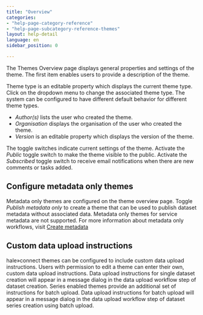 ```yaml
---
title: "Overview"
categories:
- "help-page-category-reference"
- "help-page-subcategory-reference-themes"
layout: help-detail
language: en
sidebar_position: 0

---
```


The Themes Overview page displays general properties and settings of the theme. The first item enables users to provide a description of the theme.

Theme type is an editable property which displays the current theme type. Click on the dropdown menu to change the associated theme type. The system can be configured to have different default behavior for different theme types.

* *Author(s)* lists the user who created the theme.
*	*Organisation* displays the organisation of the user who created the theme.
*	*Version* is an editable property which displays the version of the theme.

The toggle switches indicate current settings of the theme. Activate the *Public* toggle switch to make the theme visible to the public. Activate the *Subscribed* toggle switch to receive email notifications when there are new comments or tasks added.

## Configure metadata only themes ##

Metadata only themes are configured on the theme overview page. Toggle *Publish metadata only* to create a theme that can be used to publish dataset metadata without associated data. Metadata only themes for service metadata are not supported. For more information about metadata only workflows, visit [Create metadata](../../create-manage-datasets/create-metadata/2015-01-10-metadata-create.md)

## Custom data upload instructions ##

hale»connect themes can be configured to include custom data upload instructions. Users with permission to edit a theme can enter their own, custom data upload instructions. Data upload instructions for single dataset creation will appear in a message dialog in the data upload workflow step of dataset creation. Series enabled themes provide an additional set of instructions for batch upload. Data upload instructions for batch upload will appear in a message dialog in the data upload workflow step of dataset series creation using batch upload.
